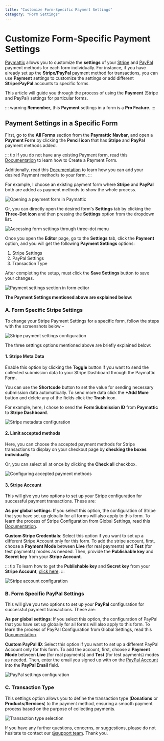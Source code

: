 ```yaml
---
title: "Customize Form-Specific Payment Settings"
category: "Form Settings"
---
```


# Customize Form-Specific Payment Settings

[Paymattic](https://paymattic.com/) allows you to customize the **settings** of your [Stripe](http://stripe.com) and [PayPal](http://paypal.com) payment methods for each form individually. For instance, if you have already set up the **Stripe/PayPal** payment method for transactions, you can use **Payment** settings to customize the settings or add different **Stripe**/**PayPal** accounts to specific forms.

This article will guide you through the process of using the **Payment** (Stripe and PayPal) settings for particular forms.

::: warning
**Remember**, this **Payment** settings in a form is a **Pro Feature**.
:::

## Payment Settings in a Specific Form

First, go to the **All Forms** section from the **Paymattic Navbar**, and open a **Payment Form** by clicking the **Pencil icon** that has **Stripe** and **PayPal** payment methods added.

::: tip
If you do not have any existing Payment form, read this [Documentation](../form-editor/how-to-create-your-first-payment-form-in-a-minute-and-accept-payments-with-paymattic) to learn how to Create a Payment Form. 

Additionally, read this [Documentation](../general-input-fields/how-to-use-the-payment-method-fields-section) to learn how you can add your desired Payment method/s to your form.
:::

For example, I choose an existing payment form where **Stripe** and **PayPal** both are added as payment methods to show the whole process.

![Opening a payment form in Paymattic](/images/form-settings/customize-form-specific-payment-settings/1.-Open-desired-form-1-scaled.webp)

Or, you can directly open the desired form's **Settings** tab by clicking the **Three-Dot Icon** and then pressing the **Settings** option from the dropdown list.

![Accessing form settings through three-dot menu](/images/form-settings/customize-form-specific-payment-settings/2.-Settings-option-under-Three-dot-icon--scaled.webp)

Once you open the **Editor** page, go to the **Settings** tab, click the **Payment** option, and you will get the following **Payment Settings** options:

1. Stripe Settings
2. PayPal Settings
3. Transaction Type

After completing the setup, must click the **Save Settings** button to save your changes.

![Payment settings section in form editor](/images/form-settings/customize-form-specific-payment-settings/3.-Payment-under-Form-Settings-scaled.webp)

**The Payment Settings mentioned above are explained below:**

### A. Form Specific Stripe Settings 

To change your Stripe Payment Settings for a specific form, follow the steps with the screenshots below –

![Stripe payment settings configuration](/images/form-settings/customize-form-specific-payment-settings/4.-Stripe-Settings.webp)

The three settings options mentioned above are briefly explained below:

#### 1. Stripe Meta Data

Enable this option by clicking the **Toggle** button if you want to send the collected submission data to your Stripe Dashboard through the Paymattic Form.

You can use the **Shortcode** button to set the value for sending necessary submission data automatically. To send more data click the **+Add More** button and delete any of the fields click the **Trash** icon.

For example, here, I chose to send the **Form Submission ID** from **Paymattic** to **Stripe Dashboard**.

![Stripe metadata configuration](/images/form-settings/customize-form-specific-payment-settings/5.-Stripe-Meta-Data.webp)

#### 2. Limit accepted methods

Here, you can choose the accepted payment methods for Stripe transactions to display on your checkout page by **checking the boxes individually**.

Or, you can select all at once by clicking the **Check all** checkbox.

![Configuring accepted payment methods](/images/form-settings/customize-form-specific-payment-settings/6.-Limit-accepted-methods.webp)

#### 3. Stripe Account

This will give you two options to set up your Stripe configuration for successful payment transactions. These are:

**As per global settings**: If you select this option, the configuration of Stripe that you have set up globally for all forms will also apply to this form. To learn the process of Stripe Configuration from Global Settings, read this [Documentation](../payment-method-fields/configure-stripe-payment-gateway-in-wordpress-through-paymattic).

**Custom Stripe Credentials**: Select this option if you want to set up a different Stripe Account only for this form. To add the stripe account, first, choose a **Payment Mode** between **Live** (for real payments) and **Test** (for test payments) modes as needed. Then, provide the **Publishable key** and **Secret key** from your **Stripe Account**.

::: tip
To learn how to get the **Publishable key** and **Secret key** from your **Stripe Account**, [click here](../payment-method-fields/configure-stripe-payment-gateway-in-wordpress-through-paymattic#getting-stripe-api-keys).
:::

![Stripe account configuration](/images/form-settings/customize-form-specific-payment-settings/7.-Stripe-Account.webp)

### B. Form Specific PayPal Settings

This will give you two options to set up your **PayPal** configuration for successful payment transactions. These are:

**As per global settings**: If you select this option, the configuration of PayPal that you have set up globally for all forms will also apply to this form. To learn the process of PayPal Configuration from Global Settings, read this [Documentation](../payment-method-fields/configure-paypal-in-wordpress-through-paymattic).

**Custom PayPal ID**: Select this option if you want to set up a different PayPal Account only for this form. To add the account, first, choose a **Payment Mode** between **Live** (for real payments) and **Test** (for test payments) modes as needed. Then, enter the email you signed up with on the [PayPal Account](https://www.paypal.com/signin) into the **PayPal Email** field.

![PayPal settings configuration](/images/form-settings/customize-form-specific-payment-settings/8.-PayPal-Settings.webp)

### C. Transaction Type

This settings option allows you to define the transaction type (**Donations** or **Products**/**Services**) to the payment method, ensuring a smooth payment process based on the purpose of collecting payments.

![Transaction type selection](/images/form-settings/customize-form-specific-payment-settings/9.-Transaction-Type.webp)

If you have any further questions, concerns, or suggestions, please do not hesitate to contact our [@support team](https://wpmanageninja.com/support-tickets/). Thank you.